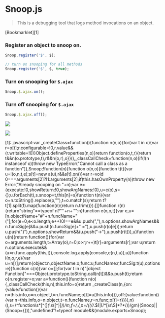Snoop.js
========

> This is a debugging tool that logs method invocations on an object.

[Bookmarklet][1]


### Register an object to snoop on.

``` js
Snoop.register('$', $);

// turn on snooping for all methods
Snoop.register('$', $, true);
```

### Turn on snooping for `$.ajax`
``` js
Snoop.$.ajax.on();
```

### Turn off snooping for `$.ajax`
``` js
Snoop.$.ajax.off();
```

![](http://i.imgur.com/nQv8ADL.jpg)

![](http://i.imgur.com/GeYpexW.gif)


[1]: javascript:var _createClass=function(){function n(n,o){for(var t in o){var r=o[t];r.configurable=!0,r.value&&(r.writable=!0)}Object.defineProperties(n,o)}return function(o,t,r){return t&&n(o.prototype,t),r&&n(o,r),o}}(),_classCallCheck=function(n,o){if(!(n instanceof o))throw new TypeError("Cannot call a class as a function")},Snoop;!function(n){function o(n,o){function t(t){var u=i(o,n,t,e);s[t]=new a(u),r&&s[t].on()}var r=void 0===arguments[2]?!1:arguments[2];if(this.hasOwnProperty(n))throw new Error("Already snooping on "+n);var e={execute:!0,showReturn:!0,showArgNames:!0},u=c(o),s={};u.forEach(t),s.snoop=t,this[n]=s}function t(n){var o=n.toString().replace(p,""),t=o.match(s);return t?t[1].split(f).map(function(n){return n.trim()}):[]}function r(n){return"string"==typeof n?'"'+n+'"':n}function e(n,o,t){var e,u=[n.objectName+"#"+n.funcName+"("];for(e=0;e<o.length;e++)0!==e&&u.push(","),n.options.showArgNames&&n.funcSig[e]&&u.push(n.funcSig[e]+" ="),u.push(r(o[e]));return u.push(")"),n.options.showReturn&&(u.push("->"),u.push(r(t))),u}function u(n){return function(){for(var o=arguments.length,t=Array(o),r=0;o>r;r++)t[r]=arguments[r];var u;return n.options.execute&&(u=n.func.apply(this,t)),console.log.apply(console,e(n,t,u)),u}}function i(n,o,r,e){var u=n[r];return{object:n,objectName:o,func:u,funcName:r,funcSig:t(u),options:e}}function c(n){var o=[];for(var t in n)"[object Function]"===Object.prototype.toString.call(n[t])&&o.push(t);return o}n.register=o;var a=function(){function n(o){_classCallCheck(this,n),this.info=o}return _createClass(n,{on:{value:function(){var n=this.info,o=n.object,t=n.funcName;o[t]=u(this.info)}},off:{value:function(){var n=this.info,o=n.object,t=n.funcName,r=n.func;o[t]=r}}}),n}(),s=/^function\s*[^\(]*\(\s*([^\)]*)\)/m,f=/,/,p=/((\/\/.*$)|(\/\*[\s\S]*?\*\/))/gm}(Snoop||(Snoop={})),"undefined"!=typeof module&&(module.exports=Snoop);

